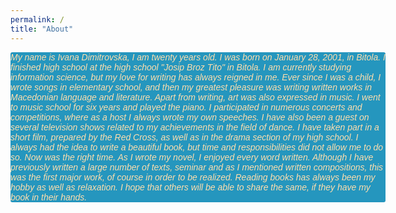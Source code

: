 ```yaml
---
permalink: /
title: "About"
---
```




<!DOCTYPE html>
<html lang="en">
<head>
    <meta charset="UTF-8">
    <title>Title</title>
    <meta name="keywords" content="" />
    <meta name="description" content="" />
    <meta http-equiv="content-type" content="text/html; charset=utf-8" />
    <title>Uncovered by FCSE</title>
    <link href='https://fonts.googleapis.com/css?family=Oswald:400,300' rel='stylesheet' type='text/css' />
    <link href='https://fonts.googleapis.com/css?family=Abel%7CSatisfy' rel='stylesheet' type='text/css' />
</head>
<body>
    <p style="font-family: satisfy, Arial, serif; font-style: oblique;background-color: rgb(37,150,190);color: navajowhite;
        border-radius: 3px; width: 600px">
      My name is Ivana Dimitrovska, I am twenty years old. I was born on January 28, 2001, in Bitola. I finished high school at the high school "Josip Broz Tito" in Bitola. I am currently studying information science, but my love for writing has always reigned in me. Ever since I was a child, I wrote songs in elementary school, and then my greatest pleasure was writing written works in Macedonian language and literature. Apart from writing, art was also expressed in music. I went to music school for six years and played the piano. I participated in numerous concerts and competitions, where as a host I always wrote my own speeches. I have also been a guest on several television shows related to my achievements in the field of dance. I have taken part in a short film, prepared by the Red Cross, as well as in the drama section of my high school. I always had the idea to write a beautiful book, but time and responsibilities did not allow me to do so. Now was the right time. As I wrote my novel, I enjoyed every word written. Although I have previously written a large number of texts, seminar and as I mentioned written compositions, this was the first major work, of course in order to be realized. Reading books has always been my hobby as well as relaxation. I hope that others will be able to share the same, if they have my book in their hands.
    </p>
<img src="https://user-images.githubusercontent.com/61246403/123483786-94882e80-d607-11eb-8e13-53ed8bf51548.jpg" style="border-radius: 3px;margin-top:-1000px; margin-left: 675px" height="300px" width="300px">
</body>
</html>


